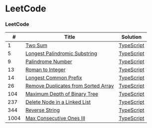 LeetCode
========

### LeetCode
| # | Title | Solution |
|---| ----- | -------- |
|1|[Two Sum](https://leetcode.com/problems/two-sum/)|[TypeScript](../leetcode/1-two-sum.ts)|
|5|[Longest Palindromic Substring](https://leetcode.com/problems/longest-palindromic-substring/)|[TypeScript](../leetcode/5-longest-palindromic-substring.ts)|
|9|[Palindrome Number](https://leetcode.com/problems/palindrome-number/)|[TypeScript](../leetcode/9-palindrome-number.ts)|
|13|[Roman to Integer](https://leetcode.com/problems/roman-to-integer/)|[TypeScript](../leetcode/13-roman-to-Integer.ts)|
|14|[Longest Common Prefix](https://leetcode.com/problems/longest-common-prefix/)|[TypeScript](../leetcode/14-longest-common-prefix.ts)|
|26|[Remove Duplicates from Sorted Array](https://leetcode.com/problems/remove-duplicates-from-sorted-array/)|[TypeScript](../leetcode/26-remove-duplicates-from-sorted-array.ts)|
|104|[Maximum Depth of Binary Tree](https://leetcode.com/problems/maximum-depth-of-binary-tree/)|[TypeScript](../leetcode/104-maximum-depth-of-binary-tree.ts)|
|237|[Delete Node in a Linked List](https://leetcode.com/problems/delete-node-in-a-linked-list/)|[TypeScript](../leetcode/237-delete-node-in-a-linked-list.ts)|
|344|[Reverse String](https://leetcode.com/problems/reverse-string/)|[TypeScript](../leetcode/344-reverse-string.ts)|
|1004|[Max Consecutive Ones III](https://leetcode.com/problems/max-consecutive-ones-iii/)|[TypeScript](../leetcode/1004-max-consecutive-ones-iii.ts)|
